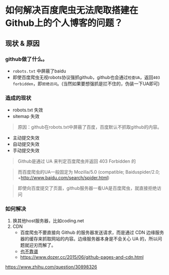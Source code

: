 




# 如何解决百度爬虫无法爬取搭建在Github上的个人博客的问题？

## 现状 & 原因

### github做了什么。
- `robots.txt` 中屏蔽了baidu
- 即使百度爬虫无视robots协议强抓github，github也会通过`检查UA`，返回`403 forbidden`，即`拒绝访问`。(当然如果要想强抓是拦不住的，伪装一下UA即可)

### 造成的现状

- robots.txt 失效
- sitemap 失效

> 原因：github在robots.txt中屏蔽了百度，百度默认不抓取github的内容。

- 主动提交失效
- 自动提交失效
- 手动提交失效

> Github是通过 UA 来判定百度爬虫并返回 403 Forbidden 的

> 而百度爬虫的UA一般固定为 Mozilla/5.0 (compatible; Baiduspider/2.0; +http://www.baidu.com/search/spider.html)

> 即使向百度提交了页面，github服务器一看UA是百度爬虫，就直接拒绝访问

### 如何解决

1. 换其他host服务器，比如coding.net
1. CDN
    - 百度爬虫不要直接向 Github 的服务器发送请求，而是通过 CDN 边缘服务器的缓存来抓取网站的内容。边缘服务器本身是不会关心 UA 的，所以问题就迎刃而解了。
    - [也不靠谱](http://jerryzou.com/posts/feasibility-of-allowing-baiduSpider-for-Github-Pages/)
    - https://www.dozer.cc/2015/06/github-pages-and-cdn.html


https://www.zhihu.com/question/30898326
